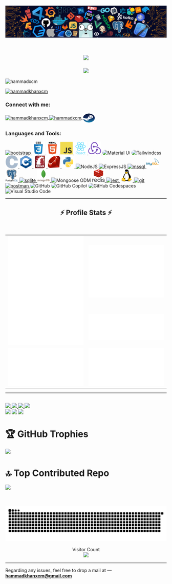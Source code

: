 ![](./src/header_.png)

<h1 align="center">
  <a href="https://git.io/typing-svg">
    <img src="https://readme-typing-svg.herokuapp.com/?lines=Hello,+There!+👋;This+is+HK.;Software+Engineer;Nice+to+meet+you!&center=true&size=30">
  </a>
</h1>
<div class = "header" align = "center">
  <img src = "https://media.giphy.com/media/v1.Y2lkPTc5MGI3NjExczVqcTF0ZHRqcnlvMWtsanh5OGJ1dTkxeDBhdzR6YzQ2aDNobjFrZiZlcD12MV9naWZzX3NlYXJjaCZjdD1n/bGgsc5mWoryfgKBx1u/giphy.gif" width = 200>
</div>

<p align="left">
  <img src="https://komarev.com/ghpvc/?username=hammadxcm&label=Profile%20views&color=0e75b6&style=flat" alt="hammadxcm" />
</p>

<p align="left">
  <a href="https://twitter.com/hammadkhanxcm" target="blank">
    <img src="https://img.shields.io/twitter/follow/hammadkhanxcm?logo=twitter&style=for-the-badge" alt="hammadkhanxcm" />
  </a>
</p>

<h3 align="left">Connect with me:</h3>
<p align="left">
  <a href="https://twitter.com/hammadkhanxcm" target="blank">
    <img align="center" src="https://raw.githubusercontent.com/rahuldkjain/github-profile-readme-generator/master/src/images/icons/Social/twitter.svg" alt="hammadkhanxcm" height="30" width="40" />
  </a>
  <a href="https://linkedin.com/in/hammadxcm" target="blank">
    <img align="center" src="https://raw.githubusercontent.com/rahuldkjain/github-profile-readme-generator/master/src/images/icons/Social/linked-in-alt.svg" alt="hammadxcm" height="30" width="40" />
  </a>
  <a href="https://steamcommunity.com/id/__hk__" target="blank">
    <img align="center" src="https://raw.githubusercontent.com/github/explore/84354664714c333c785c6f2cb9b77d2514014ef8/topics/steam/steam.png" alt="hammadxcm" height="30" width="40" />
  </a>
</p>

<h3 align="left">Languages and Tools:</h3>
<p align="left">
  <!-- Frontend -->
  <a href="https://getbootstrap.com" target="_blank" rel="noreferrer">
    <img src="https://upload.wikimedia.org/wikipedia/commons/b/b2/Bootstrap_logo.svg" title="Bootstrap" alt="bootstrap" width="40" height="40"/>
  </a>
  <a href="https://www.w3schools.com/css/" target="_blank" rel="noreferrer">
    <img src="https://raw.githubusercontent.com/devicons/devicon/master/icons/css3/css3-original-wordmark.svg" alt="css3" width="40" height="40" title="CSS" />
  </a>
  <a href="https://www.w3.org/html/" target="_blank" rel="noreferrer">
    <img src="https://raw.githubusercontent.com/devicons/devicon/master/icons/html5/html5-original-wordmark.svg" alt="html5" width="40" height="40" title="HTML" />
  </a>
  <a href="https://developer.mozilla.org/en-US/docs/Web/JavaScript" target="_blank" rel="noreferrer">
    <img src="https://raw.githubusercontent.com/devicons/devicon/master/icons/javascript/javascript-original.svg" title="JavaScript" alt="javascript" width="40" height="40"/>
  </a>
  <a href="https://reactjs.org/" target="_blank" rel="noreferrer">
    <img src="https://raw.githubusercontent.com/devicons/devicon/master/icons/react/react-original-wordmark.svg" title="React.js" alt="react" width="40" height="40"/>
  </a>
  <a href="https://redux.js.org" target="_blank" rel="noreferrer">
    <img src="https://github.com/devicons/devicon/blob/master/icons/redux/redux-original.svg" title="Redux-Toolkit" alt="Redux " width="40" height="40"/>
  </a>
  <img style="border-radius : 10px" src="https://mui.com/static/logo.png" title="Material UI" alt="Material UI" width="40" height="40"/>
  <img style="border-radius : 10px" src="https://upload.wikimedia.org/wikipedia/commons/d/d5/Tailwind_CSS_Logo.svg" title="Tailwindcss" alt="Tailwindcss" width="40" height="40"/>
  <a href="https://www.cprogramming.com/" target="_blank" rel="noreferrer">
    <img src="https://raw.githubusercontent.com/devicons/devicon/master/icons/c/c-original.svg" title="C" alt="c" width="40" height="40"/>
  </a>
  <a href="https://www.w3schools.com/cpp/" target="_blank" rel="noreferrer">
    <img src="https://raw.githubusercontent.com/devicons/devicon/master/icons/cplusplus/cplusplus-original.svg" alt="cplusplus" width="40" height="40" title="C++" />
  </a>

  <!-- Backend -->
  <a href="https://rubyonrails.org" target="_blank" rel="noreferrer">
    <img src="https://raw.githubusercontent.com/devicons/devicon/master/icons/rails/rails-original-wordmark.svg" title="Rails" alt="rails" width="40" height="40"/>
  </a>
  <a href="https://www.ruby-lang.org/en/" target="_blank" rel="noreferrer">
    <img src="https://raw.githubusercontent.com/devicons/devicon/master/icons/ruby/ruby-original.svg" title="Ruby" alt="ruby" width="40" height="40"/>
  </a>
  <a href="https://www.python.org" target="_blank" rel="noreferrer">
    <img src="https://raw.githubusercontent.com/devicons/devicon/master/icons/python/python-original.svg" title="Python" alt="python" width="40" height="40"/>
  </a>
  <img src="https://github.com/pradeeptosarkar/devicon/blob/master/icons/nodejs/nodejs-original.svg" title="NodeJS" alt="NodeJS" width="40" height="40"/>
  <img src="https://w7.pngwing.com/pngs/925/447/png-transparent-express-js-node-js-javascript-mongodb-node-js-text-trademark-logo.png" title="ExpressJS" alt="ExpressJS" width="40" height="40"/>

  <!-- SQL Databases -->
  <a href="https://www.microsoft.com/en-us/sql-server" target="_blank" rel="noreferrer">
    <img src="https://www.svgrepo.com/show/303229/microsoft-sql-server-logo.svg" title="mssql" alt="mssql" width="40" height="40"/>
  </a>
  <a href="https://www.mysql.com/" target="_blank" rel="noreferrer">
    <img src="https://raw.githubusercontent.com/devicons/devicon/master/icons/mysql/mysql-original-wordmark.svg" title="mysql" alt="mysql" width="40" height="40"/>
  </a>
  <a href="https://www.postgresql.org" target="_blank" rel="noreferrer">
    <img src="https://raw.githubusercontent.com/devicons/devicon/master/icons/postgresql/postgresql-original-wordmark.svg" title="postgresql" alt="postgresql" width="40" height="40"/>
  </a>
  <a href="https://www.sqlite.org/" target="_blank" rel="noreferrer">
    <img src="https://www.vectorlogo.zone/logos/sqlite/sqlite-icon.svg" title="sqlite" alt="sqlite" width="40" height="40"/>
  </a>

  <!-- NoSQL Databases -->
  <a href="https://www.mongodb.com/" target="_blank" rel="noreferrer">
    <img src="https://raw.githubusercontent.com/devicons/devicon/master/icons/mongodb/mongodb-original-wordmark.svg" title="MongoDB" alt="mongodb" width="40" height="40"/>
  </a>
  <img src="https://pbs.twimg.com/profile_images/946432748276740096/0TXzZU7W_400x400.jpg" title="Mongoose ODM" alt="Mongoose ODM"  height="40"/>

  <!-- Caching -->
  <a href="https://redis.io" target="_blank" rel="noreferrer">
    <img src="https://raw.githubusercontent.com/devicons/devicon/master/icons/redis/redis-original-wordmark.svg" title="Redis" alt="redis" width="40" height="40"/>
  </a>

  <!-- Testing -->
  <a href="https://jestjs.io" target="_blank" rel="noreferrer">
    <img src="https://www.vectorlogo.zone/logos/jestjsio/jestjsio-icon.svg" title="jest" alt="jest" width="40" height="40"/>
  </a>

  <!-- OS -->
  <a href="https://www.linux.org/" target="_blank" rel="noreferrer">
    <img src="https://raw.githubusercontent.com/devicons/devicon/master/icons/linux/linux-original.svg" title="Linux" alt="linux" width="40" height="40"/>
  </a>

  <!-- Tools -->
  <a href="https://git-scm.com/" target="_blank" rel="noreferrer">
    <img src="https://www.vectorlogo.zone/logos/git-scm/git-scm-icon.svg" title="Git" alt="git" width="40" height="40"/>
  </a>
  <a href="https://postman.com" target="_blank" rel="noreferrer">
    <img src="https://www.vectorlogo.zone/logos/getpostman/getpostman-icon.svg" title="Postman" alt="postman" width="40" height="40"/>
  </a>
  <img style="border-radius : 10px" src="https://seeklogo.com/images/G/github-logo-2E3852456C-seeklogo.com.png" title="GitHub" alt="GitHub" width="40" height="40"/>
  <img style="border-radius : 10px" src="https://github.gallerycdn.vsassets.io/extensions/github/copilotvs/1.156.0.0/1707520638919/Microsoft.VisualStudio.Services.Icons.Default" title="GitHub Copilot" alt="GitHub Copilot" width="40" height="40"/>
  <img style="border-radius : 10px" src="https://github.gallerycdn.vsassets.io/extensions/github/codespaces/1.16.10/1707254009255/Microsoft.VisualStudio.Services.Icons.Default" title="GitHub Codespaces" alt="GitHub Codespaces" width="40" height="40"/>
  <img src="https://upload.wikimedia.org/wikipedia/commons/9/9a/Visual_Studio_Code_1.35_icon.svg" title="Visual Studio Code" alt="Visual Studio Code" width="40" height="40"/>
</p>


<hr>

<h2 align="center">⚡ Profile Stats ⚡</h2>
<br>

<div align="center">
 <table>
   <tr>
     <td rowspan="2"> <img src="./metrics.classic.svg" alt="classic" /> </td>
     <td> <img src="./metrics.plugin.isocalendar.fullyear.svg" alt="fullyear" /> </td>
   </tr>
   <tr>
     <td><img src="./metrics.plugin.languages.svg" alt="languages" /></td> 
   </tr>
   <tr>
     <td><img src="./metrics.plugin.stars.svg" alt="stars" /></td> 
     <td><img src="./metrics.plugin.leetcode.svg" alt="leetcode" /></td> 
   </tr>
 </table>
</div>
<hr/>

<br>

<a href="https://github.com/hammadxcm">
  <img height="155em" src="http://github-profile-summary-cards.vercel.app/api/cards/profile-details?username=hammadxcm&theme=algolia"/>
  <img height="155em" src="http://github-profile-summary-cards.vercel.app/api/cards/most-commit-language?username=hammadxcm&theme=algolia" />
  <img height="191em" src="https://github-readme-stats.vercel.app/api?username=hammadxcm&hide_border=true&show=reviews,prs_merged,prs_merged_percentage&theme=algolia" />
  <img height="191em" src="https://github-readme-streak-stats.herokuapp.com/?user=hammadxcm&theme=algolia&hide_border=true&stroke=0000" />
</a>
<br>

<img width="808" src="https://github-readme-activity-graph.vercel.app/graph?username=hammadxcm&bg_color=050f2c&color=00aeff&line=00aeff&point=ffffff&area=true&hide_border=true"/>

<img src="https://stats.quine.sh/hammadxcm/github?theme=dark" width="400">
<img src="https://stats.quira.sh/hammadxcm/stack-overflow?theme=dark" width="400">

# 🏆 GitHub Trophies
![](https://github-profile-trophy.vercel.app/?username=hammadxcm&theme=darkhub&no-frame=false&no-bg=false&margin-w=4)



# 🔝 Top Contributed Repo
![](https://github-contributor-stats.vercel.app/api?username=hammadxcm&limit=5&theme=dark&combine_all_yearly_contributions=true)
<br/><br/><br/>

<img src="https://raw.githubusercontent.com/hammadxcm/hammadxcm/output/snake.svg" alt="Snake animation" />

<p align="center"> 
  Visitor Count<br>
  <img src="https://profile-counter.glitch.me/hammadxcm/count.svg" />
</p>

<hr>
<p align="left">


Regarding any issues, feel free to drop a mail at — <a href="mailto:hammadkhanxcm@gmail.com"><b>hammadkhanxcm@gmail.com</b></a>
</p>